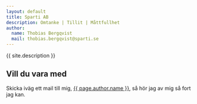 ```yaml
---
layout: default
title: Sparti AB
description: Omtanke | Tillit | Måttfullhet
author:
  name: Thobias Bergqvist
  mail: thobias.bergqvist@sparti.se
---
```


{{ site.description }}

## Vill du vara med

Skicka iväg ett mail till mig, [{{ page.author.name }}](mailto://{{page.author.mail}}), så hör jag av mig så fort jag kan.
